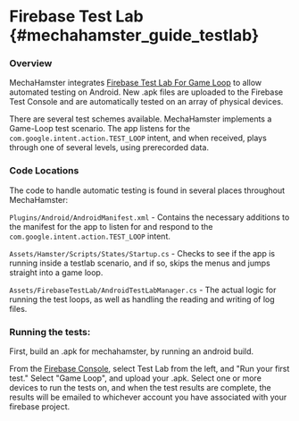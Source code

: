 Firebase Test Lab {#mechahamster_guide_testlab}
================

### Overview

MechaHamster integrates [Firebase Test Lab For Game Loop][] to allow
automated testing on Android.  New .apk files are uploaded to
the Firebase Test Console and are automatically tested
on an array of physical devices.

There are several test schemes available.  MechaHamster
implements a Game-Loop test scenario.  The app listens
for the `com.google.intent.action.TEST_LOOP` intent,
and when received, plays through one of several levels,
using prerecorded data.

### Code Locations

The code to handle automatic testing is found in several
places throughout MechaHamster:

`Plugins/Android/AndroidManifest.xml` - Contains the necessary
additions to the manifest for the app to listen for and respond
to the `com.google.intent.action.TEST_LOOP` intent.

`Assets/Hamster/Scripts/States/Startup.cs` - Checks to see if
the app is running inside a testlab scenario, and if so,
skips the menus and jumps straight into a game loop.

`Assets/FirebaseTestLab/AndroidTestLabManager.cs` - The actual logic
for running the test loops, as well as handling the reading
and writing of log files.


### Running the tests:

First, build an .apk for mechahamster, by running an android build.

From the [Firebase Console][], select Test Lab from the left,
and "Run your first test."  Select "Game Loop", and upload your .apk.
Select one or more devices to run the tests on, and when the test
results are complete, the results will be emailed to
whichever account you have associated with your firebase project.

<br>

  [Firebase Test Lab For Game Loop]: https://firebase.google.com/docs/test-lab/game-loop
  [Firebase Console]: https://console.firebase.google.com/

